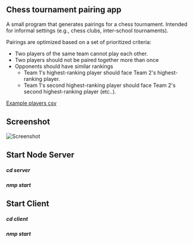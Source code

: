 ## Chess tournament pairing app
A small program that generates pairings for a chess tournament. Intended for informal settings (e.g., chess clubs, inter-school tournaments).

Pairings are optimized based on a set of prioritized criteria:

* Two players of the same team cannot play each other.
* Two players should not be paired together more than once
* Opponents should have similar rankings
    - Team 1's highest-ranking player should face Team 2's highest-ranking player.
    - Team 1's second highest-ranking player should face Team 2's second highest-ranking player (etc..).

[Example players csv](https://github.com/WilliamZhang9/chess-tournament-pairing/blob/main/players.csv) 


## Screenshot
![Screenshot](grouping_screenshot.png)


## Start Node Server
##### cd server
##### nmp start

## Start Client
##### cd client
##### nmp start

